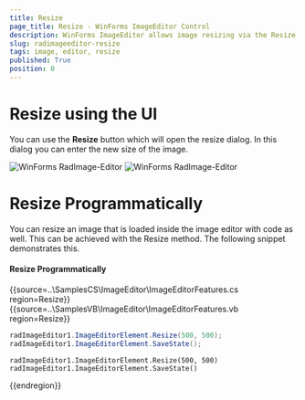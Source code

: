 ```yaml
---
title: Resize
page_title: Resize - WinForms ImageEditor Control
description: WinForms ImageEditor allows image resizing via the Resize dialog or programmatically. 
slug: radimageeditor-resize
tags: image, editor, resize 
published: True
position: 0
---
```


# Resize using the UI

You can use the __Resize__ button which will open the resize dialog. In this dialog you can enter the new size of the image.

![WinForms RadImage-Editor ](images/image-editor-resize002.png)
![WinForms RadImage-Editor ](images/image-editor-resize001.png)


# Resize Programmatically

You can resize an image that is loaded inside the image editor with code as well. This can be achieved with the Resize method. The following snippet demonstrates this.

#### Resize Programmatically

{{source=..\SamplesCS\ImageEditor\ImageEditorFeatures.cs region=Resize}} 
{{source=..\SamplesVB\ImageEditor\ImageEditorFeatures.vb region=Resize}}
````C#
radImageEditor1.ImageEditorElement.Resize(500, 500);
radImageEditor1.ImageEditorElement.SaveState();

````
````VB.NET
radImageEditor1.ImageEditorElement.Resize(500, 500)
radImageEditor1.ImageEditorElement.SaveState()

```` 


{{endregion}}
 

